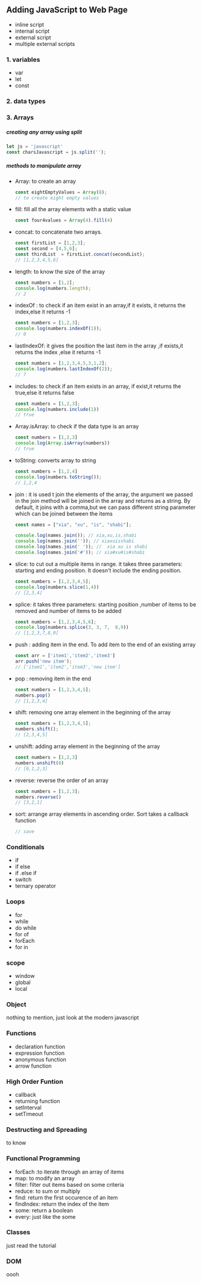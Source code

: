 ## Adding JavaScript to Web Page

- inline script
- internal script
- external script
- multiple external scripts

### 1. variables

- var
- let 
- const

### 2. data types

### 3. Arrays

##### creating any array using split

```js
let js = 'javascript'
const charsJavascript = js.split('');
```

##### methods to manipulate array

- Array: to create an array

  ```js
  const eightEmptyValues = Array(8);
  // to create eight empty values
  ```

- fill: fill all the array elements with a static value

  ```js
  const four4values = Array(4).fill(4)
  ```

- concat: to concatenate two arrays.

  ```js
  const firstList = [1,2,3];
  const second = [4,5,6];
  const thirdList  = firstList.concat(secondList);
  // [1,2,3,4,5,6]
  ```

- length: to know the size of the array

  ```js
  const numbers = [1,2];
  console.log(numbers.length);
  // 2
  ```

- indexOf : to check if an item exist in an array,if it exists, it returns the index,else it returns -1

  ```js
  const numbers = [1,2,3];
  console.log(numbers.indexOf(1));
  // 0
  ```

- lastIndexOf: it gives the position the last item in the array ,if exists,it returns the index ,else it returns -1

  ```js
  const numbers = [1,2,3,4,5,3,1,2];
  console.log(numbers.lastIndexOf(2));
  // 7
  ```

- includes: to check if an item exists in an array, if exist,it returns the true,else it returns false

  ```js
  const numbers = [1,2,3];
  console.log(numbers.include(1))
  // true
  ```

- Array.isArray: to check if the data type is an array

  ```js
  const numbers = [1,2,3]
  console.log(Array.isArray(numbers))
  // true
  ```

- toString: converts array to string

  ```js
  const numbers = [1,2,4]
  console.log(numbers.toString());
  // 1,2,4
  ```

- join : it is used t join the elements of the array, the argument we passed in the join method will be joined  in the array and returns as a string. By default, it joins with a comma,but we can pass different string parameter which can be joined between the items

  ```js
  const names = ["xia", "xu", "is", "shabi"];
  
  console.log(names.join()); // xia,xu,is,shabi
  console.log(names.join('')); // xiaxuisshabi
  console.log(names.join(' ')); //  xia xu is shabi
  console.log(names.join('#')); // xia#xu#is#shabi
  ```

- slice: to cut out a multiple items in range. it takes three parameters: starting and ending position. It doesn't include the ending position.

  ```js
  const numbers = [1,2,3,4,5];
  console.log(numbers.slice(1,4))
  // [2,3,4]
  ```

- splice: it takes three parameters: starting position ,number of items to be removed and number of items to be added

  ```js
  const numbers = [1,2,3,4,5,6];
  console.log(numbers.splice(3, 3, 7,  8,9))
  // [1,2,3,7,8,9]
  ```

- push : adding item in the end. To add item to the end of an existing array

  ```js
  const arr = ['item1','item2','item3']
  arr.push('new item');
  // ['item1','item2','item3','new item']
  ```

- pop : removing item in the end

  ```js
  const numbers = [1,2,3,4,5];
  numbers.pop()
  // [1,2,3,4]
  ```

- shift: removing one array element in the beginning of the array

  ```js
  const numbers = [1,2,3,4,5];
  numbers.shift();
  // [2,3,4,5]
  ```

- unshift: adding array element in the beginning of the array

  ```js
  const numbers = [1,2,3]
  numbers.unshift(0)
  // [0,1,2,3]
  ```

- reverse: reverse the order of an array

  ```js
  const numbers = [1,2,3];
  numbers.reverse()
  // [3,2,1]
  ```

- sort: arrange array elements in ascending  order. Sort takes a callback function

  ```js
  // save
  ```


### Conditionals

- if 
- if else
- if .else if 
- switch
- ternary operator

### Loops

- for
- while
- do while
- for of 
- forEach
- for in

### scope

- window
- global
- local

### Object

nothing to mention, just look at the modern javascript

### Functions

- declaration function
- expression function
- anonymous function
- arrow function

### High Order Funtion

- callback
- returning function
- setInterval
- setTimeout

### Destructing and Spreading

to know

### Functional Programming

- forEach :to iterate through an array of items
- map: to modify an array
- filter: filter out items based on some criteria
- reduce: to sum or multiply
- find: return the first occurence of an item
- findIndex: return the index of the item
- some: return  a boolean
- every: just like the some



### Classes

just read the tutorial

### DOM

oooh